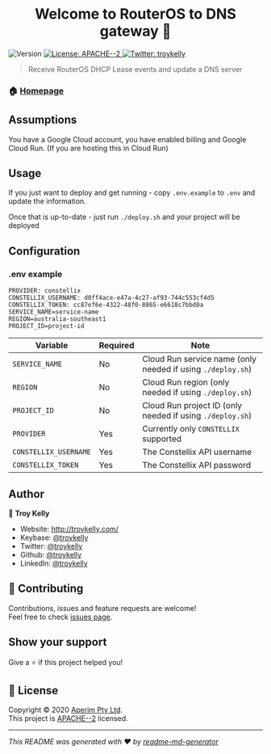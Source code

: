 <h1  align="center">Welcome to RouterOS to DNS gateway 👋</h1>
<p>
<img  alt="Version"  src="https://img.shields.io/badge/version-0.0.1-blue.svg?cacheSeconds=2592000"  />
<a  href="http://www.apache.org/licenses/LICENSE-2.0"  target="_blank">
<img  alt="License: APACHE--2"  src="https://img.shields.io/badge/License-APACHE--2-yellow.svg"  />
</a>
<a  href="https://twitter.com/troykelly"  target="_blank">
<img  alt="Twitter: troykelly"  src="https://img.shields.io/twitter/follow/troykelly.svg?style=social"  />
</a>
</p>

> Receive RouterOS DHCP Lease events and update a DNS server

### 🏠 [Homepage](https://github.com/Aperim/routeros-dhcp-dns)

## Assumptions

You have a Google Cloud account, you have enabled billing and Google Cloud Run. (If you are hosting this in Cloud Run)

## Usage

If you just want to deploy and get running - copy `.env.example` to `.env` and update the information.

Once that is up-to-date - just run `./deploy.sh` and your project will be deployed

## Configuration

### .env example

```text
PROVIDER: constellix
CONSTELLIX_USERNAME: d0ff4ace-e47a-4c27-af93-744c553cf4d5
CONSTELLIX_TOKEN: cc87ef6e-4322-48f0-8865-e6618c7bbd0a
SERVICE_NAME=service-name
REGION=australia-southeast1
PROJECT_ID=project-id
```

| Variable              | Required | Note                                                        |
| --------------------- | -------- | ----------------------------------------------------------- |
| `SERVICE_NAME`        | No       | Cloud Run service name (only needed if using `./deploy.sh`) |
| `REGION`              | No       | Cloud Run region (only needed if using `./deploy.sh`)       |
| `PROJECT_ID`          | No       | Cloud Run project ID (only needed if using `./deploy.sh`)   |
| `PROVIDER`            | Yes      | Currently only `CONSTELLIX` supported                       |
| `CONSTELLIX_USERNAME` | Yes      | The Constellix API username                                 |
| `CONSTELLIX_TOKEN`    | Yes      | The Constellix API password                                 |

## Author

👤 **Troy Kelly**

- Website: http://troykelly.com/
- Keybase: [@troykelly](https://keybase.io/troykelly)
- Twitter: [@troykelly](https://twitter.com/troykelly)
- Github: [@troykelly](https://github.com/troykelly)
- LinkedIn: [@troykelly](https://linkedin.com/in/troykelly)

## 🤝 Contributing

Contributions, issues and feature requests are welcome!<br  />Feel free to check [issues page](https://github.com/Aperim/routeros-dhcp-dns/issues).

## Show your support

Give a ⭐️ if this project helped you!

## 📝 License

Copyright © 2020 [Aperim Pty Ltd](https://github.com/Aperim).<br  />
This project is [APACHE--2](http://www.apache.org/licenses/LICENSE-2.0) licensed.

---

_This README was generated with ❤️ by [readme-md-generator](https://github.com/kefranabg/readme-md-generator)_
